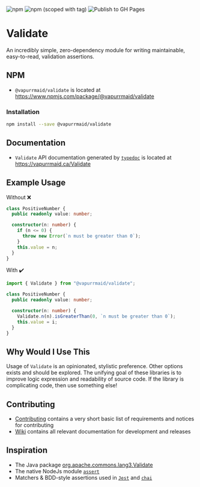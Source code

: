![npm](https://img.shields.io/npm/dw/@vapurrmaid/validate?color=%23ea80fc&style=flat-square)
![npm (scoped with tag)](https://img.shields.io/npm/v/@vapurrmaid/validate/latest?color=%23ea80fc&style=flat-square)
![Publish to GH Pages](https://github.com/vapurrmaid/Validate/workflows/Publish%20to%20GH%20Pages/badge.svg?branch=master&event=release)

# Validate

An incredibly simple, zero-dependency module for writing maintainable,
easy-to-read, validation assertions.

## NPM

- `@vapurrmaid/validate` is located at
  <https://www.npmjs.com/package/@vapurrmaid/validate>

### Installation

```bash
npm install --save @vapurrmaid/validate
```

## Documentation

- `Validate` API documentation generated by [`typedoc`][5] is located at
  <https://vapurrmaid.ca/Validate>

## Example Usage

Without :x:

```ts
class PositiveNumber {
  public readonly value: number;

  constructor(n: number) {
    if (n <= 0) {
      throw new Error(`n must be greater than 0`);
    }
    this.value = n;
  }
}
```

With :heavy_check_mark:

```ts
import { Validate } from "@vapurrmaid/validate";

class PositiveNumber {
  public readonly value: number;

  constructor(n: number) {
    Validate.n(n).isGreaterThan(0, `n must be greater than 0`);
    this.value = i;
  }
}
```

## Why Would I Use This

Usage of `Validate` is an opinionated, stylistic preference. Other options
exists and should be explored. The unifying goal of these libraries is to
improve logic expression and readability of source code. If the library is
complicating code, then use something else!

## Contributing

- [Contributing](./.github/CONTRIBUTING.md) contains a very short basic list of
  requirements and notices for contributing
- [Wiki](https://github.com/vapurrmaid/Validate/wiki) contains all relevant
  documentation for development and releases

## Inspiration

- The Java package [org.apache.commons.lang3.Validate][1]
- The native NodeJs module [`assert`][2]
- Matchers & BDD-style assertions used in [`Jest`][3] and [`chai`][4]

[1]:
  https://commons.apache.org/proper/commons-lang/javadocs/api-3.1/org/apache/commons/lang3/Validate.html
[2]: https://nodejs.org/api/assert.html
[3]: https://jestjs.io/docs/en/using-matchers
[4]: https://www.chaijs.com/
[5]: https://typedoc.org/
